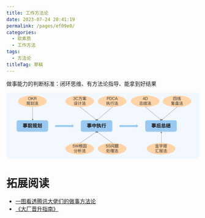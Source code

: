 ```yaml
---
title: 工作方法论
date: 2023-07-24 20:41:19
permalink: /pages/ef09e0/
categories: 
  - 软素质
  - 工作方法
tags: 
  - 方法论
titleTag: 草稿
---
```


做事能力的判断标准：闭环思维、有方法论指导、能拿到好结果

![Alt text](../../@assets/img/image-21.png)

# 拓展阅读

- [一图看透腾讯大佬们的做事方法论](https://cloud.tencent.com/developer/article/1839461)
- [《大厂晋升指南》](https://time.geekbang.org/column/intro/100064501)